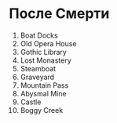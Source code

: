 # После Смерти

1. Boat Docks
2. Old Opera House
3. Gothic Library
4. Lost Monastery
5. Steamboat
6. Graveyard
7. Mountain Pass
8. Abysmal Mine
9. Castle
10. Boggy Creek
